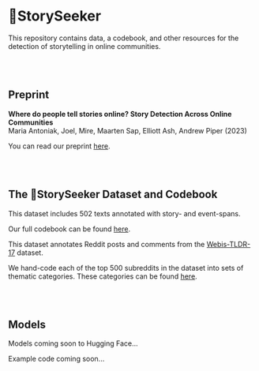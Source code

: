 # 🔭StorySeeker

This repository contains data, a codebook, and other resources for the detection of storytelling in online communities.

<br><br>

## Preprint

**Where do people tell stories online? Story Detection Across Online Communities**    
Maria Antoniak, Joel, Mire, Maarten Sap, Elliott Ash, Andrew Piper (2023)   

You can read our preprint [here](https://github.com/maria-antoniak/stories-online-communities/blob/main/2023_preprint_where_stories.pdf).

<br><br>

## The 🔭StorySeeker Dataset and Codebook

This dataset includes 502 texts annotated with story- and event-spans.

Our full codebook can be found [here](https://github.com/maria-antoniak/stories-online-communities/blob/main/codebook.md).

This dataset annotates Reddit posts and comments from the [Webis-TLDR-17](https://huggingface.co/datasets/webis/tldr-17) dataset.

We hand-code each of the top 500 subreddits in the dataset into sets of thematic categories. These categories can be found [here](https://github.com/maria-antoniak/stories-online-communities/blob/main/subreddit_categories.csv).


<br><br>

## Models

Models coming soon to Hugging Face...

Example code coming soon...
